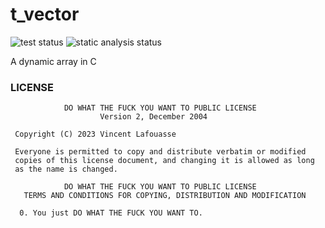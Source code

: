 # t_vector

![test status](https://github.com/vincent-lafouasse/t_vector/actions/workflows/run_tests.yml/badge.svg)
![static analysis status](https://github.com/vincent-lafouasse/t_vector/actions/workflows/check.yml/badge.svg)


A dynamic array in C

### LICENSE

```
            DO WHAT THE FUCK YOU WANT TO PUBLIC LICENSE
                    Version 2, December 2004

 Copyright (C) 2023 Vincent Lafouasse

 Everyone is permitted to copy and distribute verbatim or modified
 copies of this license document, and changing it is allowed as long
 as the name is changed.

            DO WHAT THE FUCK YOU WANT TO PUBLIC LICENSE
   TERMS AND CONDITIONS FOR COPYING, DISTRIBUTION AND MODIFICATION

  0. You just DO WHAT THE FUCK YOU WANT TO.
```
